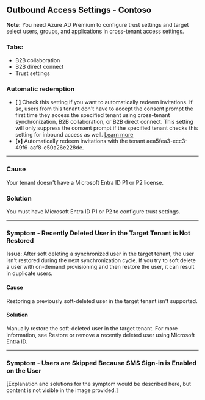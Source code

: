 ## Outbound Access Settings - Contoso

**Note:** You need Azure AD Premium to configure trust settings and target select users, groups, and applications in cross-tenant access settings.

### Tabs:
- B2B collaboration
- B2B direct connect
- Trust settings

### Automatic redemption
- **[ ]** Check this setting if you want to automatically redeem invitations. If so, users from this tenant don't have to accept the consent prompt the first time they access the specified tenant using cross-tenant synchronization, B2B collaboration, or B2B direct connect. This setting will only suppress the consent prompt if the specified tenant checks this setting for inbound access as well. [Learn more](#)
- **[x]** Automatically redeem invitations with the tenant aea5fea3-ecc3-49f6-aaf8-e50a26e228de.

---

### Cause

Your tenant doesn't have a Microsoft Entra ID P1 or P2 license.

### Solution

You must have Microsoft Entra ID P1 or P2 to configure trust settings.

---

### Symptom - Recently Deleted User in the Target Tenant is Not Restored

**Issue**: After soft deleting a synchronized user in the target tenant, the user isn't restored during the next synchronization cycle. If you try to soft delete a user with on-demand provisioning and then restore the user, it can result in duplicate users.

#### Cause

Restoring a previously soft-deleted user in the target tenant isn't supported.

#### Solution

Manually restore the soft-deleted user in the target tenant. For more information, see Restore or remove a recently deleted user using Microsoft Entra ID.

---

### Symptom - Users are Skipped Because SMS Sign-in is Enabled on the User

[Explanation and solutions for the symptom would be described here, but content is not visible in the image provided.]